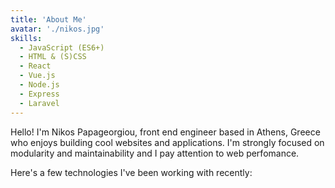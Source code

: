 ```yaml
---
title: 'About Me'
avatar: './nikos.jpg'
skills:
  - JavaScript (ES6+)
  - HTML & (S)CSS
  - React
  - Vue.js
  - Node.js
  - Express
  - Laravel
---
```


Hello! I'm Nikos Papageorgiou, front end engineer based in Athens, Greece who enjoys building cool websites and applications. I'm strongly focused on modularity and maintainability and I pay attention to web perfomance.

Here's a few technologies I've been working with recently:
